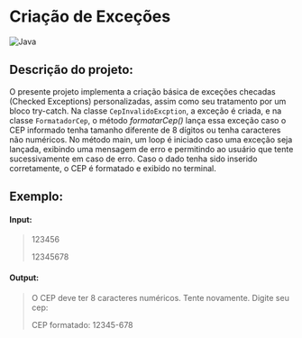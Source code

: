 # Criação de Exceções

![Java](https://img.shields.io/badge/java-%23ED8B00.svg?style=for-the-badge&logo=openjdk&logoColor=white)
## Descrição do projeto:

O presente projeto implementa a criação básica de exceções checadas (Checked Exceptions) personalizadas, assim como seu tratamento por um bloco try-catch. Na classe `CepInvalidoExcption`, a exceção é criada, e na classe `FormatadorCep`, o método _formatarCep()_ lança essa exceção caso o CEP informado tenha tamanho diferente de 8 dígitos ou tenha caracteres não numéricos. No método main, um loop é iniciado caso uma exceção seja lançada, exibindo uma mensagem de erro e permitindo ao usuário que tente sucessivamente em caso de erro. Caso o dado tenha sido inserido corretamente, o CEP é formatado e exibido no terminal.

## Exemplo:

#### Input:
> 123456
>
> 12345678

#### Output:

> O CEP deve ter 8 caracteres numéricos. Tente novamente.
Digite seu cep:
> 
> CEP formatado: 12345-678

